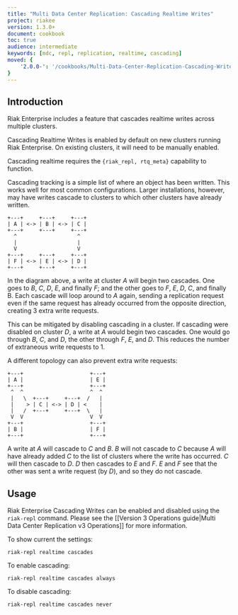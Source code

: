 ```yaml
---
title: "Multi Data Center Replication: Cascading Realtime Writes"
project: riakee
version: 1.3.0+
document: cookbook
toc: true
audience: intermediate
keywords: [mdc, repl, replication, realtime, cascading]
moved: {
    '2.0.0-': '/cookbooks/Multi-Data-Center-Replication-Cascading-Writes'
}
---
```


## Introduction

Riak Enterprise includes a feature that cascades realtime writes across multiple clusters.

Cascading Realtime Writes is enabled by default on new clusters running Riak Enterprise. On existing clusters, it will need to be manually enabled.

Cascading realtime requires the `{riak_repl, rtq_meta}` capability to function.

<div class="note">Cascading tracking is a simple list of where an object has been written. This works well for most common configurations. Larger installations, however, may have writes cascade to clusters to which other clusters have already written.
</div>


```
+---+     +---+     +---+
| A | <-> | B | <-> | C |
+---+     +---+     +---+
  ^                   ^
  |                   |
  V                   V
+---+     +---+     +---+
| F | <-> | E | <-> | D |
+---+     +---+     +---+
```

In the diagram above, a write at cluster _A_ will begin two cascades. One goes to _B_, _C_, _D_, _E_, and finally _F_; and the other goes to _F_, _E_, _D_, _C_, and finally B. Each cascade will loop around to _A_ again, sending a replication request even if the same request has already occurred from the opposite direction, creating 3 extra write requests.

This can be mitigated by disabling cascading in a cluster. If cascading were disabled on cluster _D_, a write at _A_ would begin two cascades. One would go through _B_, _C_, and _D_, the other through _F_, _E_, and _D_. This reduces the number of extraneous write requests to 1.

A different topology can also prevent extra write requests:

```
+---+                     +---+
| A |                     | E |
+---+                     +---+
 ^  ^                     ^  ^
 |   \  +---+     +---+  /   |
 |    > | C | <-> | D | <    |
 |   /  +---+     +---+  \   |
 V  V                     V  V
+---+                     +---+
| B |                     | F |
+---+                     +---+
```

A write at _A_ will cascade to _C_ and _B_. _B_ will not cascade to _C_ because _A_ will have already added _C_ to the list of clusters where the write has occurred. _C_ will then cascade to _D_. _D_ then cascades to _E_ and _F_. _E_ and _F_ see that the other was sent a write request (by _D_), and so they do not cascade.

## Usage

Riak Enterprise Cascading Writes can be enabled and disabled using the `riak-repl` command. Please see the [[Version 3 Operations guide|Multi Data Center Replication v3 Operations]] for more information.

To show current the settings:

`riak-repl realtime cascades`

To enable cascading:

`riak-repl realtime cascades always`

To disable cascading:

`riak-repl realtime cascades never`
